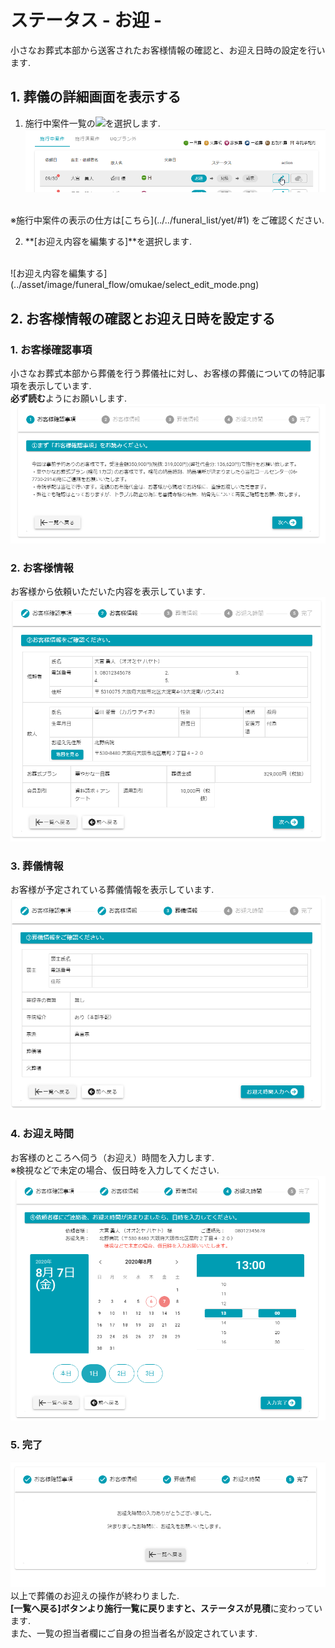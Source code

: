 # ステータス - お迎 - 

小さなお葬式本部から送客されたお客様情報の確認と、お迎え日時の設定を行います.

## 1. 葬儀の詳細画面を表示する  
1. 施行中案件一覧の<img class="img_inline" src="../../asset/image/funeral_flow/omukae/icon_edit.png">を選択します.  
 ![編集ボタン押下](../asset/image/funeral_flow/omukae/select_icon_edit.png)
<br>
※施行中案件の表示の仕方は[こちら](../../funeral_list/yet/#1) をご確認ください. 

2. **[お迎え内容を編集する]**を選択します.  
<br>
 ![お迎え内容を編集する](../asset/image/funeral_flow/omukae/select_edit_mode.png)
<br>  

  
## 2. お客様情報の確認とお迎え日時を設定する
### 1. お客様確認事項  
小さなお葬式本部から葬儀を行う葬儀社に対し、お客様の葬儀についての特記事項を表示しています.  
**必ず読む**ようにお願いします.
 ![お客様確認事項](../asset/image/funeral_flow/omukae/omukae_step1.png)

### 2. お客様情報  
お客様から依頼いただいた内容を表示しています.
 ![お客様情報](../asset/image/funeral_flow/omukae/omukae_step2.png)

### 3. 葬儀情報  
お客様が予定されている葬儀情報を表示しています.
 ![葬儀情報](../asset/image/funeral_flow/omukae/omukae_step3.png)

### 4. お迎え時間  
お客様のところへ伺う（お迎え）時間を入力します.  
※検視などで未定の場合、仮日時を入力してください.
 ![お迎え時間](../asset/image/funeral_flow/omukae/omukae_step4.png)

### 5. 完了  
 ![完了](../asset/image/funeral_flow/omukae/omukae_step5.png)  
 以上で葬儀のお迎えの操作が終わりました.  
 **[一覧へ戻る]**ボタンより施行一覧に戻りますと、ステータスが**見積**に変わっています.  
 また、一覧の担当者欄にご自身の担当者名が設定されています.